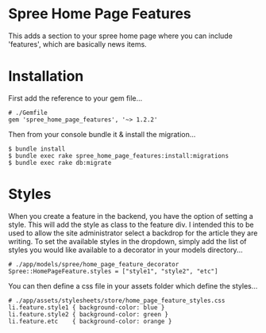 Spree Home Page Features
========================

This adds a section to your spree home page where you can include 'features', which are basically news items. 


Installation
============

First add the reference to your gem file...

    # ./Gemfile
    gem 'spree_home_page_features', '~> 1.2.2'


Then from your console bundle it & install the migration...

    $ bundle install
    $ bundle exec rake spree_home_page_features:install:migrations
    $ bundle exec rake db:migrate


Styles
======

When you create a feature in the backend, you have the option of setting a style. This will add the style as class to the feature div. I intended this to be used to allow the site administrator select a backdrop for the article they are writing. To set the available styles in the dropdown, simply add the list of styles you would like available to a decorator in your models directory...

    # ./app/models/spree/home_page_feature_decorator
    Spree::HomePageFeature.styles = ["style1", "style2", "etc"]

You can then define a css file in your assets folder which define the styles...

    # ./app/assets/stylesheets/store/home_page_feature_styles.css
    li.feature.style1 { background-color: blue }
    li.feature.style2 { background-color: green }
    li.feature.etc    { background-color: orange }